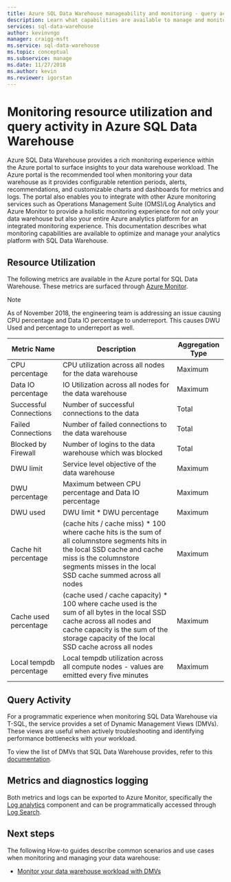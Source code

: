 ```yaml
---
title: Azure SQL Data Warehouse manageability and monitoring - query activity, resource utilization | Microsoft Docs
description: Learn what capabilities are available to manage and monitor Azure SQL Data Warehouse. Use the Azure portal and Dynamic Management Views (DMVs) to understand query activity and resource utilization of your data warehouse.
services: sql-data-warehouse
author: kevinvngo
manager: craigg-msft
ms.service: sql-data-warehouse
ms.topic: conceptual
ms.subservice: manage
ms.date: 11/27/2018
ms.author: kevin
ms.reviewer: igorstan
---
```


# Monitoring resource utilization and query activity in Azure SQL Data Warehouse
Azure SQL Data Warehouse provides a rich monitoring experience within the Azure portal to surface insights to your data warehouse workload. The Azure portal is the recommended tool when monitoring your data warehouse as it provides configurable retention periods, alerts, recommendations, and customizable charts and dashboards for metrics and logs. The portal also enables you to integrate with other Azure monitoring services such as Operations Management Suite (OMS)/Log Analytics and Azure Monitor to provide a holistic monitoring experience for not only your data warehouse but also your entire Azure analytics platform for an integrated monitoring experience. This documentation describes what monitoring capabilities are available to optimize and manage your analytics platform with SQL Data Warehouse. 

## Resource Utilization 
The following metrics are available in the Azure portal for SQL Data Warehouse. These metrics are surfaced through [Azure Monitor](https://docs.microsoft.com/azure/azure-monitor/platform/data-collection#metrics).

> [!NOTE]
> As of November 2018, the engineering team is addressing an issue causing CPU percentage and Data IO percentage to underreport. This causes DWU Used and percentage to underreport as well. 

| Metric Name                           | Description     | Aggregation Type |
| --------------------------------------- | ---------------- | --------------------------------------- |
| CPU percentage                          | CPU utilization across all nodes for the data warehouse | Maximum      |
| Data IO percentage                      | IO Utilization across all nodes for the data warehouse | Maximum   |
| Successful Connections                  | Number of successful connections to the data | Total            |
| Failed Connections                      | Number of failed connections to the data warehouse | Total            |
| Blocked by Firewall                     | Number of logins to the data warehouse which was blocked | Total            |
| DWU limit                              | Service level objective of the data warehouse | Maximum   |
| DWU percentage                          | Maximum between CPU percentage and Data IO percentage | Maximum   |
| DWU used                                | DWU limit * DWU percentage | Maximum   |
| Cache hit percentage | (cache hits / cache miss) * 100  where cache hits is the sum of all columnstore segments hits in the local SSD cache and cache miss is the columnstore segments misses in the local SSD cache summed across all nodes | Maximum |
| Cache used percentage | (cache used / cache capacity) * 100 where cache used is the sum of all bytes in the local SSD cache across all nodes and cache capacity is the sum of the storage capacity of the local SSD cache across all nodes | Maximum |
| Local tempdb percentage | Local tempdb utilization across all compute nodes - values are emitted every five minutes | Maximum |

## Query Activity
For a programmatic experience when monitoring SQL Data Warehouse via T-SQL, the service provides a set of Dynamic Management Views (DMVs). These views are useful when actively troubleshooting and identifying performance bottlenecks with your workload.

To view the list of DMVs that SQL Data Warehouse provides, refer to this [documentation](https://docs.microsoft.com/azure/sql-data-warehouse/sql-data-warehouse-reference-tsql-system-views#sql-data-warehouse-dynamic-management-views-dmvs). 

## Metrics and diagnostics logging
Both metrics and logs can be exported to Azure Monitor, specifically the [Log analytics](https://docs.microsoft.com/azure/log-analytics/log-analytics-overview) component and can be programmatically accessed through [Log Search](https://docs.microsoft.com/azure/log-analytics/log-analytics-tutorial-viewdata).


## Next steps
The following How-to guides describe common scenarios and use cases when monitoring and managing your data warehouse:

- [Monitor your data warehouse workload with DMVs](https://docs.microsoft.com/azure/sql-data-warehouse/sql-data-warehouse-manage-monitor)

